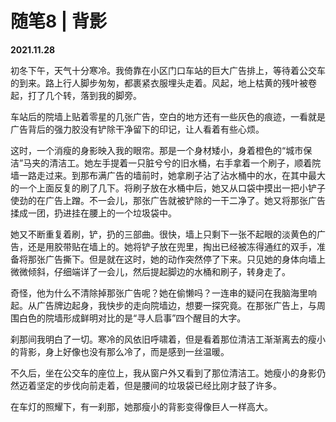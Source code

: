 # 随笔8 | 背影
**2021.11.28**

初冬下午，天气十分寒冷。我倚靠在小区门口车站的巨大广告排上，等待着公交车的到来。路上行人脚步匆匆，都裹紧衣服埋头走着。风起，地上枯黄的残叶被卷起，打了几个转，落到我的脚旁。

车站后的院墙上贴着零星的几张广告，空白的地方还有一些灰色的痕迹，一看就是广告背后的强力胶没有铲除干净留下的印记，让人看着有些心烦。

这时，一个消瘦的身影映入我的眼帘。那是一个身材矮小，身着橙色的“城市保洁”马夹的清洁工。她左手提着一只脏兮兮的旧水桶，右手拿着一个刷子，顺着院墙一路走过来。到那布满广告的墙前时，她拿刷子沾了沾水桶中的水，在其中最大的一个上面反复的刷了几下。将刷子放在水桶中后，她又从口袋中摸出一把小铲子使劲的在广告上蹭。不一会儿，那张广告就被铲除的一干二净了。她又将那张广告揉成一团，扔进挂在腰上的一个垃圾袋中。

她又不断重复着刷，铲，扔的三部曲。很快，墙上只剩下一张不起眼的淡黄色的广告，还是用胶带贴在墙上的。她将铲子放在兜里，掏出已经被冻得通红的双手，准备将那张广告撕下。但是就在这时，她的动作突然停了下来。只见她的身体向墙上微微倾斜，仔细端详了一会儿，然后提起脚边的水桶和刷子，转身走了。

奇怪，他为什么不清除掉那张广告呢？她在偷懒吗？一连串的疑问在我脑海里响起。从广告牌边起身，我快步的走向院墙边，想要一探究竟。在那张广告上，与周围白色的院墙形成鲜明对比的是“寻人启事”四个醒目的大字。

刹那间我明白了一切。寒冷的风依旧呼啸着，但是看着那位清洁工渐渐离去的瘦小的背影，身上好像也没有那么冷了，而是感到一丝温暖。

不久后，坐在公交车的座位上，我从窗户外又看到了那位清洁工。她瘦小的身影仍然迈着坚定的步伐向前走着，但是腰间的垃圾袋已经比刚才鼓了许多。

在车灯的照耀下，有一刹那，她那瘦小的背影变得像巨人一样高大。
